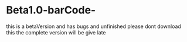 # Beta1.0-barCode-

this is a betaVersion and has bugs and unfinished please dont download this the complete version will be give late
